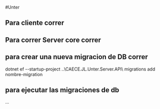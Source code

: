 #Unter

## Para cliente correr


## Para correr Server core correr

## para crear una nueva migracion de DB correr 
dotnet ef --startup-project ..\CAECE.JL.Unter.Server.API\ migrations add nombre-migration
## para ejecutar las migraciones de db

...